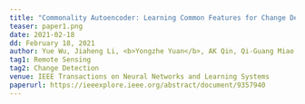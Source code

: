 ```yaml
---
title: "Commonality Autoencoder: Learning Common Features for Change Detection from Heterogeneous Images" 
teaser: paper1.png
date: 2021-02-18
dd: February 18, 2021
author: Yue Wu, Jiaheng Li, <b>Yongzhe Yuan</b>, AK Qin, Qi-Guang Miao and Mao-Guo Gong
tag1: Remote Sensing
tag2: Change Detection
venue: IEEE Transactions on Neural Networks and Learning Systems
paperurl: https://ieeexplore.ieee.org/abstract/document/9357940
---
```

